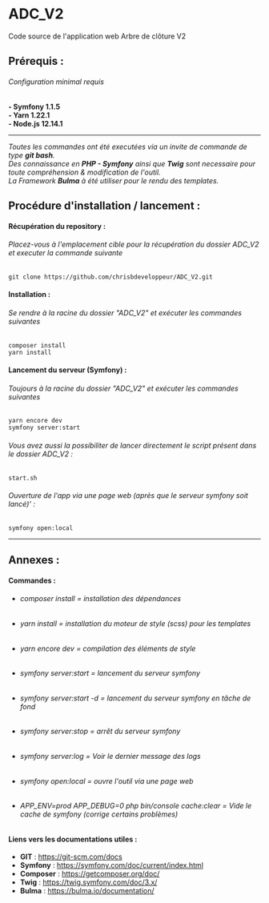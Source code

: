# ADC_V2
Code source de l'application web Arbre de clôture V2

## Prérequis :
###### Configuration minimal requis
 **- Symfony 1.1.5**
 <br> 
 **- Yarn 1.22.1**
 <br>
 **- Node.js 12.14.1**
 <hr>

_Toutes les commandes ont été executées via un invite de commande de type **git bash**._<br>
_Des connaissance en **PHP - Symfony** ainsi que **Twig** sont necessaire pour toute compréhension & modification de l'outil._<br>
_La Framework **Bulma** à été utiliser pour le rendu des templates._
## Procédure d'installation / lancement :

#### Récupération du repository :
###### Placez-vous à l'emplacement cible pour la récupération du dossier ADC_V2 et executer la commande suivante
`git clone https://github.com/chrisbdeveloppeur/ADC_V2.git`

#### Installation :
###### Se rendre à la racine du dossier "ADC_V2" et exécuter les commandes suivantes
 `composer install`
 <br>
 `yarn install`

#### Lancement du serveur (Symfony) :
###### Toujours à la racine du dossier "ADC_V2" et exécuter les commandes suivantes
 `yarn encore dev`<br>
 `symfony server:start`<br>
###### _Vous avez aussi la possibiliter de lancer directement le script présent dans le dossier ADC_V2 :_
`start.sh`

###### Ouverture de l'app via une page web (après que le serveur symfony soit lancé)' :
 `symfony open:local`

<hr>

## Annexes :
#### Commandes :

 - ###### composer install = installation des dépendances
 - ###### yarn install = installation du moteur de style (scss) pour les templates
 - ###### yarn encore dev = compilation des éléments de style
 - ###### symfony server:start = lancement du serveur symfony
 - ###### symfony server:start -d = lancement du serveur symfony en tâche de fond
 - ###### symfony server:stop = arrêt du serveur symfony
 - ###### symfony server:log = Voir le dernier message des logs
 - ###### symfony open:local = ouvre l'outil via une page web
 - ###### APP_ENV=prod APP_DEBUG=0 php bin/console cache:clear = Vide le cache de symfony (corrige certains problèmes)

#### Liens vers les documentations utiles :
- **GIT** : https://git-scm.com/docs
- **Symfony** : https://symfony.com/doc/current/index.html
- **Composer** : https://getcomposer.org/doc/
- **Twig** : https://twig.symfony.com/doc/3.x/
- **Bulma** : https://bulma.io/documentation/


